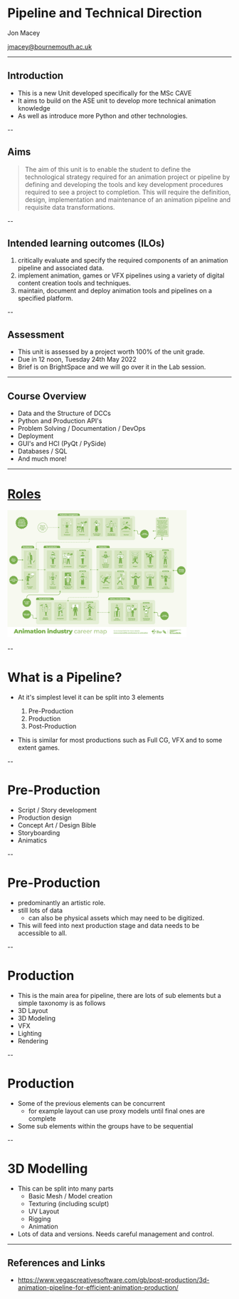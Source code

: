 # Pipeline and Technical Direction
Jon Macey

jmacey@bournemouth.ac.uk

---

## Introduction

- This is a new Unit developed specifically for the MSc CAVE
- It aims to build on the ASE unit to develop more technical animation knowledge
- As well as introduce more Python and other technologies.

--

## Aims

> The aim of this unit is to enable the student to define the technological strategy required for an animation project or pipeline by defining and developing the tools and key development procedures required to see a project to completion. This will require the definition, design, implementation and maintenance of an animation pipeline and requisite data transformations.  

--

## Intended learning outcomes (ILOs)

1. critically evaluate and specify the required components of an animation pipeline and associated data. 
2. implement animation, games or VFX pipelines using a variety of digital content creation tools and techniques. 
3. maintain, document and deploy animation tools and pipelines on a specified platform.

--

## Assessment

- This unit is assessed by a project worth 100% of the unit grade.
- Due in 12 noon, Tuesday 24th May 2022
- Brief is on BrightSpace and we will go over it in the Lab session.

---

## Course Overview

- Data and the Structure of DCCs
- Python and Production API's
- Problem Solving / Documentation / DevOps
- Deployment
- GUI's and HCI (PyQt / PySide)
- Databases / SQL
- And much more!


---

# [Roles](https://www.screenskills.com/media/3232/animation-map-web-2019.pdf) 

<img style="border: 0;" src="images/jobs.png" width="80%">

--

# What is a Pipeline?

- At it's simplest level it can be split into 3 elements
  1. Pre-Production
  2. Production 
  3. Post-Production

- This is similar for most productions such as Full CG, VFX and to some extent games.

--

# Pre-Production

- Script / Story development
- Production design
- Concept Art / Design Bible
- Storyboarding
- Animatics

--

# Pre-Production

- predominantly an artistic role.
- still lots of data
  - can also be physical assets which may need to be digitized.
- This will feed into next production stage and data needs to be accessible to all.

--

# Production 

- This is the main area for pipeline, there are lots of sub elements but a simple taxonomy is as follows
- 3D Layout
- 3D Modeling
- VFX
- Lighting
- Rendering

--

# Production

- Some of the previous elements can be concurrent
  - for example layout can use proxy models until final ones are complete
- Some sub elements within the groups have to be sequential

--

# 3D Modelling

- This can be split into many parts
  - Basic Mesh / Model creation
  - Texturing (including sculpt)
  - UV Layout
  - Rigging
  - Animation
- Lots of data and versions. Needs careful management and control.

---

## References and Links

- https://www.vegascreativesoftware.com/gb/post-production/3d-animation-pipeline-for-efficient-animation-production/

